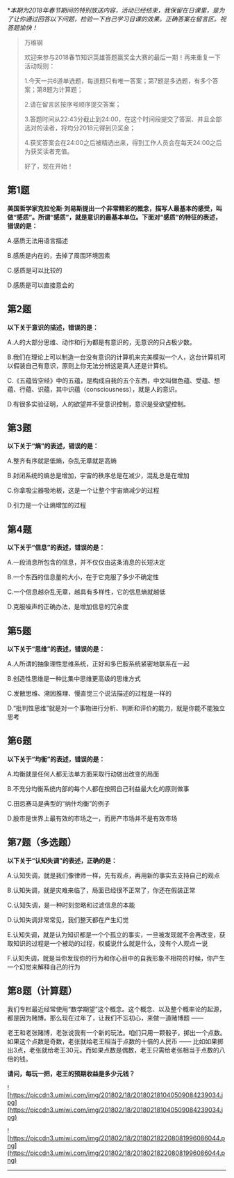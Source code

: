 **本期为2018年春节期间的特别放送内容，活动已经结束，我保留在日课里，是为了让你通过回答以下问题，检验一下自己学习日课的效果。正确答案在留言区。祝答题愉快！*

> 万维钢
> 
> 欢迎来参与2018春节知识英雄答题赢奖金大赛的最后一期！再来重复一下活动规则：
> 
> 1.今天一共6道单选题，每道题只有唯一答案；第7题是多选题，有多个答案；第8题为计算题；
> 
> 2.请在留言区按序号顺序提交答案；
> 
> 3.答题时间从22:43分截止到24:00，在这个时间段提交了答案、并且全部选对的读者，将均分2018元得到贝奖金；
> 
> 4.获奖答案会在24:00之后被精选出来，得到工作人员会在每天24:00之后为获奖读者充值。
> 
> 好了，现在开始！

## 第1题

 **美国哲学家克拉伦斯·刘易斯提出一个非常精彩的概念，描写人最基本的感受，叫做“感质”。所谓“感质”，就是意识的最基本单位。下面对“感质”的特征的表述，错误的是：**

A.感质无法用语言描述

B.感质是内在的，去掉了周围环境因素

C.感质是可以比较的

D.感质是可以直接意会的

## 第2题

 **以下关于意识的描述，错误的是：**

A.人的大部分思维、动作和行为都是有意识的，无意识的只占极少数。

B.我们在理论上可以制造一台没有意识的计算机来完美模拟一个人，这台计算机可以假装自己有意识，原则上你无法分辨这是真人还是计算机。

C.《五蕴皆空经》中的五蕴，是构成自我的五个东西，中文叫做色蕴、受蕴、想蕴、行蕴、识蕴，其中识蕴（consciousness），就是人的意识。

D.有很多实验证明，人的欲望并不受意识控制，意识是受欲望控制。

## 第3题

 **以下关于“熵”的表述，错误的是：**

A.整齐有序就是低熵，杂乱无章就是高熵

B.封闭系统的熵总是增加，宇宙的秩序总是在减少，混乱总是在增加

C.你拿吸尘器吸地板，这是一个让整个宇宙熵减少的过程

D.引力是一个让熵增加的过程

## 第4题

 **以下关于“信息”的表述，错误的是：**

A.一段消息所包含的信息，并不仅仅由这条消息的长短决定

B.一个东西的信息量的大小，在于它克服了多少不确定性

C.一个信息越杂乱无章，越具有多样性，它的信息熵就越低

D.克服噪声的正确办法，是增加信息的冗余度

## 第5题

 **以下关于“思维”的表述，错误的是：**

A.人所谓的抽象理性思维系统，正好和多巴胺系统紧密地联系在一起

B.创造性思维是一种比集中思维更高级的思维方式

C.发散思维、溯因推理、慢直觉三个说法描述的过程是一样的

D.“批判性思维”就是对一个事物进行分析、判断和评价的能力，就是你能不能独立思考

## 第6题

 **以下关于“均衡”的表述，错误的是：**

A.均衡就是任何人都无法单方面采取行动做出改变的局面

B.不充分均衡系统内部的每个人都在按照自己利益最大化的原则做事

C.田忌赛马是典型的“纳什均衡”的例子

D.股市是世界上最有效的市场之一，而房产市场并不是有效市场

## 第7题（多选题）

 **以下关于“认知失调”的表述，正确的是：**

A.认知失调，就是我们像律师一样，先有观点，再用新的事实去支持自己的观点

B.认知失调，就是灾难来临了，局面已经很不正常了，你还在假装正常

C.认知失调，是一种时刻忽略和过滤信息的本能

D.认知失调非常常见，我们整天都在产生幻觉

E.认知失调，就是认为知识都是一个个孤立的事实，一旦被发现就不会再改变，获取知识的过程是一个被动的过程，权威说什么就是什么，没有个人观点一说

F.认知失调，就是当你发现你的行为和你心目中的自我形象不相符的时候，你产生一个幻觉来解释自己的行为

## 第8题（计算题）

我们专栏最近经常使用“数学期望”这个概念。这个概念、以及整个概率论的起源，都是因为赌博。那么现在过年了，让我们不忘初心，来做一道赌博题 ——

老王和老张赌博，老张说我有一个新的玩法。咱们只用一颗骰子，掷出一个点数。如果这个点数是奇数，老张就给老王相当于点数的十倍的人民币 —— 比如如果掷出3点，老张就给老王30元。而如果点数是偶数，老王只需给老张相当于点数的八倍的钱。

 **请问，每玩一把，老王的预期收益是多少元钱？**

![https://piccdn3.umiwi.com/img/201802/18/201802181040509084239034.jpg](https://piccdn3.umiwi.com/img/201802/18/201802181040509084239034.jpg)

![https://piccdn3.umiwi.com/img/201802/18/201802182208081996086044.png](https://piccdn3.umiwi.com/img/201802/18/201802182208081996086044.png)

---
